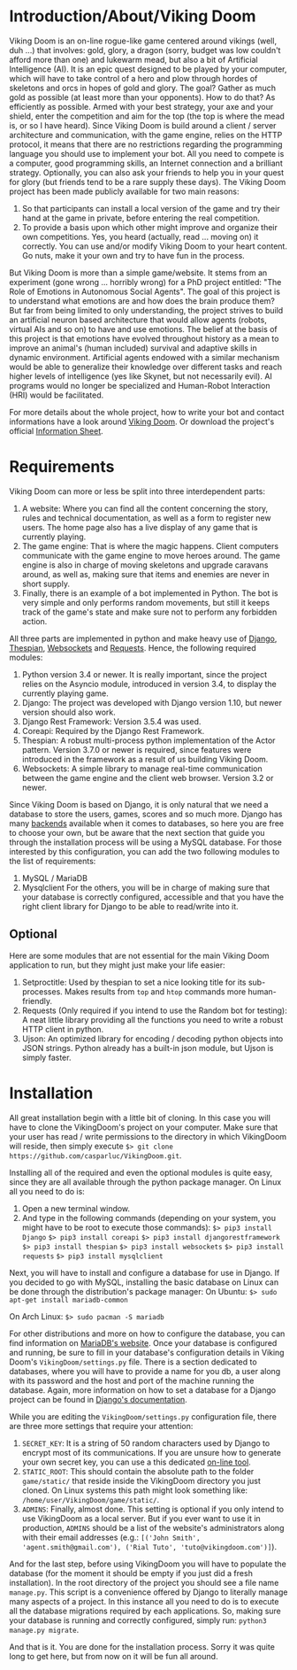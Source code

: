 # Introduction/About/Viking Doom

Viking Doom is an on-line rogue-like game centered around vikings (well, duh ...) that involves: gold, glory, a dragon (sorry, budget was low couldn't afford more than one) and lukewarm mead, but also a bit of Artificial Intelligence (AI). It is an epic quest designed to be played by your computer, which will have to take control of a hero and plow through hordes of skeletons and orcs in hopes of gold and glory. The goal? Gather as much gold as possible (at least more than your opponents). How to do that? As efficiently as possible. Armed with your best strategy, your axe and your shield, enter the competition and aim for the top (the top is where the mead is, or so I have heard).
Since Viking Doom is build around a client / server architecture and communication, with the game engine, relies on the HTTP protocol, it means that there are no restrictions regarding the programming language you should use to implement your bot. All you need to compete is a computer, good programming skills, an Internet connection and a brilliant strategy. Optionally, you can also ask your friends to help you in your quest for glory (but friends tend to be a rare supply these days).
The Viking Doom project has been made publicly available for two main reasons:
1. So that participants can install a local version of the game and try their hand at the game in private, before entering the real competition.
2. To provide a basis upon which other might improve and organize their own competitions. Yes, you heard (actually, read ... moving on) it correctly. You can use and/or modify Viking Doom to your heart content. Go nuts, make it your own and try to have fun in the process.

But Viking Doom is more than a simple game/website. It stems from an experiment (gone wrong ... horribly wrong) for a PhD project entitled: "The Role of Emotions in Autonomous Social Agents". The goal of this project is to understand what emotions are and how does the brain produce them? But far from being limited to only understanding, the project strives to build an artificial neuron based architecture that would allow agents (robots, virtual AIs and so on) to have and use emotions. The belief at the basis of this project is that emotions have evolved throughout history as a mean to improve an animal's (human included) survival and adaptive skills in dynamic environment. Artificial agents endowed with a similar mechanism would be able to generalize their knowledge over different tasks and reach higher levels of intelligence (yes like Skynet, but not necessarily evil). AI programs would no longer be specialized and Human-Robot Interaction (HRI) would be facilitated.

For more details about the whole project, how to write your bot and contact informations have a look around [Viking Doom](http://www.vikingdoom.com). Or download the project's official [Information Sheet](http://vikingdoom.com/static/game/viking_doom_information_sheet.pdf).

# Requirements

Viking Doom can more or less be split into three interdependent parts:
   1. A website: Where you can find all the content concerning the story, rules and technical documentation, as well as a form to register new users. The home page also has a live display of any game that is currently playing.
   2. The game engine: That is where the magic happens. Client computers communicate with the game engine to move heroes around. The game engine is also in charge of moving skeletons and upgrade caravans around, as well as, making sure that items and enemies are never in short supply.
   3. Finally, there is an example of a bot implemented in Python. The bot is very simple and only performs random movements, but still it keeps track of the game's state and make sure not to perform any forbidden action.

All three parts are implemented in python and make heavy use of [Django](https://www.djangoproject.com/), [Thespian](https://github.com/godaddy/Thespian), [Websockets](https://websockets.readthedocs.io/en/stable/) and [Requests](http://docs.python-requests.org/en/master/). Hence, the following required modules:
   1. Python version 3.4 or newer. It is really important, since the project relies on the Asyncio module, introduced in version 3.4, to display the currently playing game.
   2. Django: The project was developed with Django version 1.10, but newer version should also work.
   3. Django Rest Framework: Version 3.5.4 was used.
   4. Coreapi: Required by the Django Rest Framework.
   5. Thespian: A robust multi-process python implementation of the Actor pattern. Version 3.7.0 or newer is required, since features were introduced in the framework as a result of us building Viking Doom.
   6. Websockets: A simple library to manage real-time communication between the game engine and the client web browser. Version 3.2 or newer.

Since Viking Doom is based on Django, it is only natural that we need a database to store the users, games, scores and so much more. Django has many [backends](https://docs.djangoproject.com/en/1.10/ref/databases/) available when it comes to databases, so here you are free to choose your own, but be aware that the next section that guide you through the installation process will be using a MySQL database. For those interested by this configuration, you can add the two following modules to the list of requirements:
   1. MySQL / MariaDB
   2. Mysqlclient
For the others, you will be in charge of making sure that your database is correctly configured, accessible and that you have the right client library for Django to be able to read/write into it.

## Optional

Here are some modules that are not essential for the main Viking Doom application to run, but they might just make your life easier:
   1. Setproctitle: Used by thespian to set a nice looking title for its sub-processes. Makes results from `top` and `htop` commands more human-friendly.
   2. Requests (Only required if you intend to use the Random bot for testing): A neat little library providing all the functions you need to write a robust HTTP client in python.
   3. Ujson: An optimized library for encoding / decoding python objects into JSON strings. Python already has a built-in json module, but Ujson is simply faster.

# Installation

All great installation begin with a little bit of cloning. In this case you will have to clone the VikingDoom's project on your computer. Make sure that your user has read / write permissions to the directory in which VikingDoom will reside, then simply execute `$> git clone https://github.com/casparluc/VikingDoom.git`.

Installing all of the required and even the optional modules is quite easy, since they are all available through the python package manager. On Linux all you need to do is:
1. Open a new terminal window.
2. And type in the following commands (depending on your system, you might have to be root to execute those commands):
   `$> pip3 install Django`
   `$> pip3 install coreapi`
   `$> pip3 install djangorestframework`
   `$> pip3 install thespian`
   `$> pip3 install websockets`
   `$> pip3 install requests`
   `$> pip3 install mysqlclient`

Next, you will have to install and configure a database for use in Django. If you decided to go with MySQL, installing the basic database on Linux can be done through the distribution's package manager:
On Ubuntu:
   `$> sudo apt-get install mariadb-common`

On Arch Linux:
   `$> sudo pacman -S mariadb`

For other distributions and more on how to configure the database, you can find information on [MariaDB's website](https://mariadb.com/kb/en/mariadb/getting-installing-and-upgrading-mariadb/).
Once your database is configured and running, be sure to fill in your database's configuration details in Viking Doom's `VikingDoom/settings.py` file. There is a section dedicated to databases, where you will have to provide a name for you db, a user along with its password and the host and port of the machine running the database. Again, more information on how to set a database for a Django project can be found in [Django's documentation](https://docs.djangoproject.com/en/1.10/ref/settings/#databases).

While you are editing the `VikingDoom/settings.py` configuration file, there are three more settings that require your attention:
1. `SECRET_KEY`: It is a string of 50 random characters used by Django to encrypt most of its communications. If you are unsure how to generate your own secret key, you can use a this dedicated [on-line tool](http://www.miniwebtool.com/django-secret-key-generator/).
2. `STATIC_ROOT`: This should contain the absolute path to the folder `game/static/` that reside inside the VikingDoom directory you just cloned. On Linux systems this path might look something like: `/home/user/VikingDoom/game/static/`.
3. `ADMINS`: Finally, almost done. This setting is optional if you only intend to use VikingDoom as a local server. But if you ever want to use it in production, `ADMINS` should be a list of the website's administrators along with their email addresses (e.g.: `[('John Smith', 'agent.smith@gmail.com'), ('Rial Tuto', 'tuto@vikingdoom.com')]`).

And for the last step, before using VikingDoom you will have to populate the database (for the moment it should be empty if you just did a fresh installation). In the root directory of the project you should see a file name `manage.py`. This script is a convenience offered by Django to literally manage many aspects of a project. In this instance all you need to do is to execute all the database migrations required by each applications. So, making sure your database is running and correctly configured, simply run: `python3 manage.py migrate`.

And that is it. You are done for the installation process. Sorry it was quite long to get here, but from now on it will be fun all around.
